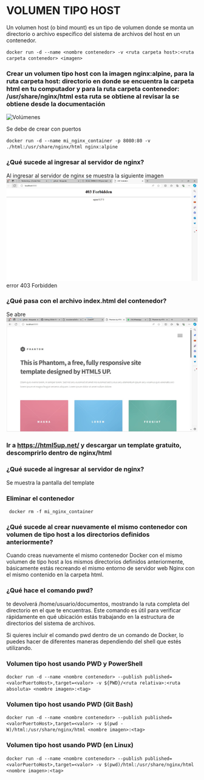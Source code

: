 # VOLUMEN TIPO HOST
Un volumen host (o bind mount) es un tipo de volumen donde se monta un directorio o archivo específico del sistema de archivos del host en un contenedor.

```
docker run -d --name <nombre contenedor> -v <ruta carpeta host>:<ruta carpeta contenedor> <imagen> 
```

### Crear un volumen tipo host con la imagen nginx:alpine, para la ruta carpeta host: directorio en donde se encuentra la carpeta html en tu computador y para la ruta carpeta contenedor: /usr/share/nginx/html esta ruta se obtiene al revisar la se obtiene desde la documentación
![Volúmenes](imagenes/volumen-host.PNG)

Se debe de crear con puertos 

```
docker run -d --name mi_nginx_container -p 8080:80 -v ./html:/usr/share/nginx/html nginx:alpine
```


### ¿Qué sucede al ingresar al servidor de nginx?
Al ingresar al servidor de nginx se muestra la siguiente imagen
![Volúmenes](imagenes/A.JPG)
error 403 Forbidden

### ¿Qué pasa con el archivo index.html del contenedor?
Se abre
![Volúmenes](imagenes/B.JPG)


### Ir a https://html5up.net/ y descargar un template gratuito, descomprirlo dentro de nginx/html
### ¿Qué sucede al ingresar al servidor de nginx?
Se muestra la pantalla del template

### Eliminar el contenedor
```
 docker rm -f mi_nginx_container
```

### ¿Qué sucede al crear nuevamente el mismo contenedor con volumen de tipo host a los directorios definidos anteriormente?

Cuando creas nuevamente el mismo contenedor Docker con el mismo volumen de tipo host a los mismos directorios definidos anteriormente, básicamente estás recreando el mismo entorno de servidor web Nginx con el mismo contenido en la carpeta html.

### ¿Qué hace el comando pwd?
te devolverá /home/usuario/documentos, mostrando la ruta completa del directorio en el que te encuentras. Este comando es útil para verificar rápidamente en qué ubicación estás trabajando en la estructura de directorios del sistema de archivos.

Si quieres incluir el comando pwd dentro de un comando de Docker, lo puedes hacer de diferentes maneras dependiendo del shell que estés utilizando.


### Volumen tipo host usando PWD y PowerShell
```
docker run -d --name <nombre contenedor> --publish published=<valorPuertoHost>,target=<valor> -v ${PWD}/<ruta relativa>:<ruta absoluta> <nombre imagen>:<tag> 
```

### Volumen tipo host usando PWD (Git Bash)

```
docker run -d --name <nombre contenedor> --publish published=<valorPuertoHost>,target=<valor> -v $(pwd -W)/html:/usr/share/nginx/html <nombre imagen>:<tag> 
```

### Volumen tipo host usando PWD (en Linux)

```
docker run -d --name <nombre contenedor> --publish published=<valorPuertoHost>,target=<valor> -v $(pwd)/html:/usr/share/nginx/html <nombre imagen>:<tag> 
```

